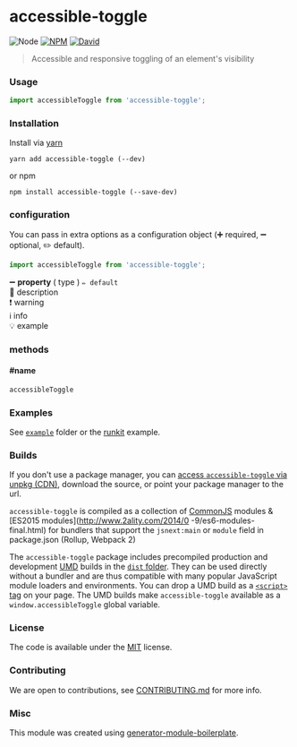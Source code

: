 # accessible-toggle

![Node](https://img.shields.io/node/v/accessible-toggle.svg?style=flat-square)
[![NPM](https://img.shields.io/npm/v/accessible-toggle.svg?style=flat-square)](https://www.npmjs.com/package/accessible-toggle)
[![David](https://img.shields.io/david/elivz/accessible-toggle.svg?style=flat-square)](https://david-dm.org/elivz/accessible-toggle)

> Accessible and responsive toggling of an element&#39;s visibility

### Usage

```js
import accessibleToggle from 'accessible-toggle';

```

### Installation

Install via [yarn](https://github.com/yarnpkg/yarn)

	yarn add accessible-toggle (--dev)

or npm

	npm install accessible-toggle (--save-dev)


### configuration

You can pass in extra options as a configuration object (➕ required, ➖ optional, ✏️ default).

```js
import accessibleToggle from 'accessible-toggle';

```

➖ **property** ( type ) ` ✏️ default `
<br/> 📝 description
<br/> ❗️ warning
<br/> ℹ️ info
<br/> 💡 example

### methods

#### #name

```js
accessibleToggle

```

### Examples

See [`example`](example/script.js) folder or the [runkit](https://runkit.com/elivz/accessible-toggle) example.

### Builds

If you don't use a package manager, you can [access `accessible-toggle` via unpkg (CDN)](https://unpkg.com/accessible-toggle/), download the source, or point your package manager to the url.

`accessible-toggle` is compiled as a collection of [CommonJS](http://webpack.github.io/docs/commonjs.html) modules & [ES2015 modules](http://www.2ality.com/2014/0
  -9/es6-modules-final.html) for bundlers that support the `jsnext:main` or `module` field in package.json (Rollup, Webpack 2)

The `accessible-toggle` package includes precompiled production and development [UMD](https://github.com/umdjs/umd) builds in the [`dist` folder](https://unpkg.com/accessible-toggle/dist/). They can be used directly without a bundler and are thus compatible with many popular JavaScript module loaders and environments. You can drop a UMD build as a [`<script>` tag](https://unpkg.com/accessible-toggle) on your page. The UMD builds make `accessible-toggle` available as a `window.accessibleToggle` global variable.

### License

The code is available under the [MIT](LICENSE) license.

### Contributing

We are open to contributions, see [CONTRIBUTING.md](CONTRIBUTING.md) for more info.

### Misc

This module was created using [generator-module-boilerplate](https://github.com/duivvv/generator-module-boilerplate).

